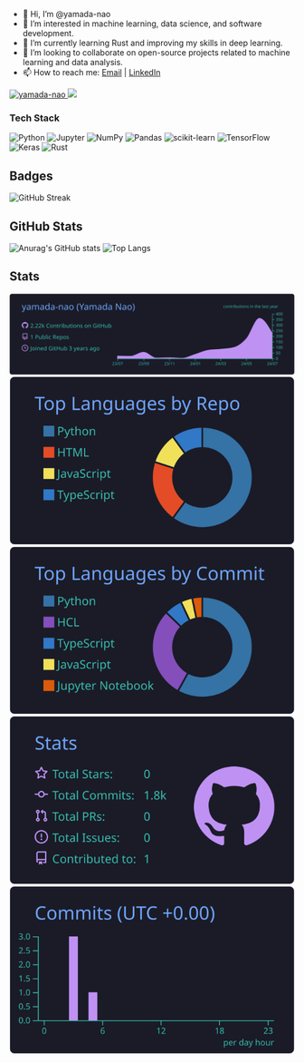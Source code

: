 - 👋 Hi, I’m @yamada-nao
- 👀 I’m interested in machine learning, data science, and software development.
- 🌱 I’m currently learning Rust and improving my skills in deep learning.
- 💞️ I’m looking to collaborate on open-source projects related to machine learning and data analysis.
- 📫 How to reach me: [Email](mailto:example@example.com) | [LinkedIn](https://www.linkedin.com/in/yamada-nao)

<p align="left">
  <a href="https://github.com/yamada-nao/yamada-nao/">
    <img src="https://komarev.com/ghpvc/?username=yamada-nao" alt="yamada-nao" />
  </a>
  <a href="https://github.com/yamada-nao">
    <img height="20" src="https://img.shields.io/github/followers/yamada-nao?label=follow&logo=github&style=flat" />
  </a>
</p>

### Tech Stack
![Python](https://img.shields.io/badge/-Python-3776AB?logo=python&logoColor=white)
![Jupyter](https://img.shields.io/badge/-Jupyter-F37626?logo=jupyter&logoColor=white)
![NumPy](https://img.shields.io/badge/-NumPy-013243?logo=numpy&logoColor=white)
![Pandas](https://img.shields.io/badge/-Pandas-150458?logo=pandas&logoColor=white)
![scikit-learn](https://img.shields.io/badge/-scikit--learn-F7931E?logo=scikit-learn&logoColor=white)
![TensorFlow](https://img.shields.io/badge/-TensorFlow-FF6F00?logo=tensorflow&logoColor=white)
![Keras](https://img.shields.io/badge/-Keras-D00000?logo=keras&logoColor=white)
![Rust](https://img.shields.io/badge/-Rust-000000?logo=rust&logoColor=white)


## Badges
![GitHub Streak](https://github-readme-streak-stats.herokuapp.com/?user=yamada-nao&theme=tokyonight&count_private=true)

## GitHub Stats
![Anurag's GitHub stats](https://github-readme-stats.vercel.app/api?username=yamada-nao&show_icons=true&theme=tokyonight&count_private=true&include_all_commits=true)
![Top Langs](https://github-readme-stats.vercel.app/api/top-langs/?username=yamada-nao&layout=compact&langs_count=8&theme=tokyonight&count_private=true)

## Stats
[![](https://raw.githubusercontent.com/yamada-nao/yamada-nao/main/profile-summary-card-output/tokyonight/0-profile-details.svg)](https://github.com/vn7n24fzkq/github-profile-summary-cards)
[![](https://raw.githubusercontent.com/yamada-nao/yamada-nao/main/profile-summary-card-output/tokyonight/1-repos-per-language.svg)](https://github.com/vn7n24fzkq/github-profile-summary-cards) 
[![](https://raw.githubusercontent.com/yamada-nao/yamada-nao/main/profile-summary-card-output/tokyonight/2-most-commit-language.svg)](https://github.com/vn7n24fzkq/github-profile-summary-cards)
[![](https://raw.githubusercontent.com/yamada-nao/yamada-nao/main/profile-summary-card-output/tokyonight/3-stats.svg)](https://github.com/vn7n24fzkq/github-profile-summary-cards) 
[![](https://raw.githubusercontent.com/yamada-nao/yamada-nao/main/profile-summary-card-output/tokyonight/4-productive-time.svg)](https://github.com/vn7n24fzkq/github-profile-summary-cards)

<!--
## Trophy
[![trophy](https://github-profile-trophy.vercel.app/?username=yamada-nao&theme=onedark)](https://github.com/ryo-ma/github-profile-trophy)
-->
<!---
yamada-nao/yamada-nao is a ✨ special ✨ repository because its `README.md` (this file) appears on your GitHub profile.
You can click the Preview link to take a look at your changes.
--->
